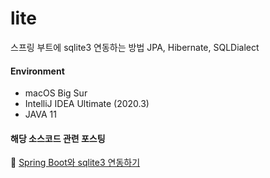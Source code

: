 # lite
스프링 부트에 sqlite3 연동하는 방법 JPA, Hibernate, SQLDialect

#### Environment
- macOS Big Sur
- IntelliJ IDEA Ultimate (2020.3)
- JAVA 11

#### 해당 소스코드 관련 포스팅
:memo:  [Spring Boot와 sqlite3 연동하기](https://deep-jin.tistory.com/entry/Spring-Boot%EC%99%80-sqlite3-%EC%97%B0%EB%8F%99%ED%95%98%EA%B8%B0-Hibernate)

